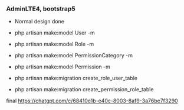 ### AdminLTE4, bootstrap5
- Normal design done

- php artisan make:model User -m

- php artisan make:model Role -m
- php artisan make:model PermissionCategory -m
- php artisan make:model Permission -m

- php artisan make:migration create_role_user_table
- php artisan make:migration create_permission_role_table

final
https://chatgpt.com/c/68410e1b-e40c-8003-8af9-3a76be7f3290